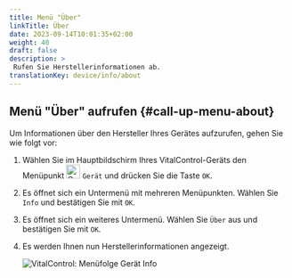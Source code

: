 ```yaml
---
title: Menü "Über"
linkTitle: Über
date: 2023-09-14T10:01:35+02:00
weight: 40
draft: false
description: >
 Rufen Sie Herstellerinformationen ab.
translationKey: device/info/about
---
```

## Menü "Über" aufrufen {#call-up-menu-about}

Um Informationen über den Hersteller Ihres Gerätes aufzurufen, gehen Sie wie folgt vor:

1. Wählen Sie im Hauptbildschirm Ihres VitalControl-Geräts den Menüpunkt <img src="/icons/device.svg" width="25" align="bottom" alt="Gerät" /> `Gerät` und drücken Sie die Taste `OK`.

2. Es öffnet sich ein Untermenü mit mehreren Menüpunkten. Wählen Sie `Info` und bestätigen Sie mit `OK`.

3. Es öffnet sich ein weiteres Untermenü. Wählen Sie `Über` aus und bestätigen Sie mit `OK`.

4. Es werden Ihnen nun Herstellerinformationen angezeigt.

    ![VitalControl: Menüfolge Gerät Info](../bilder/ueber.png "Herstellerinformationen aufrufen")
